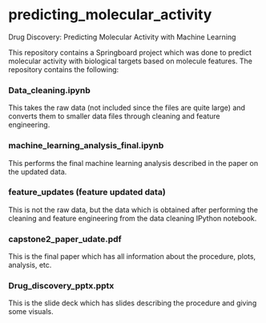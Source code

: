 # predicting_molecular_activity
Drug Discovery: Predicting Molecular Activity with Machine Learning


This repository contains a Springboard project which was done to predict molecular activity with biological targets based on molecule features. The repository contains the following:

### Data_cleaning.ipynb
This takes the raw data (not included since the files are quite large) and converts them to smaller data files through cleaning and feature engineering.

### machine_learning_analysis_final.ipynb
This performs the final machine learning analysis described in the paper on the updated data.

### feature_updates (feature updated data)
This is not the raw data, but the data which is obtained after performing the cleaning and feature engineering from the data cleaning IPython notebook.
 
### capstone2_paper_udate.pdf
This is the final paper which has all information about the procedure, plots, analysis, etc.

### Drug_discovery_pptx.pptx 
This is the slide deck which has slides describing the procedure and giving some visuals.
